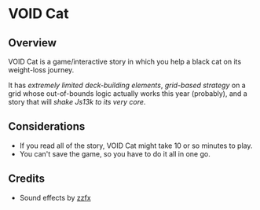 # VOID Cat

## Overview

VOID Cat is a game/interactive story in which you help a black cat on its weight-loss journey. 

It has _extremely limited deck-building elements_, _grid-based strategy_ on a grid whose out-of-bounds logic actually works this year (probably), and a story that will _shake Js13k to its very core_. 

## Considerations
+ If you read all of the story, VOID Cat might take 10 or so minutes to play. 
+ You can't save the game, so you have to do it all in one go.

## Credits 
+ Sound effects by [zzfx](https://killedbyapixel.github.io/ZzFX/)